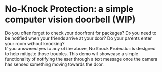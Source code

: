# No-Knock Protection: a simple computer vision doorbell (WIP)
Do you often forget to check your doorfront for packages? Do you need to be notified when your friends arrive at your door? Do your parents enter your room without knocking?  
If you answered yes to any of the above, No Knock Protection is designed to help mitigate those troubles. This demo will showcase a simple functionality of notifying the user through a text message once the camera has sensed something moving towards the door.
